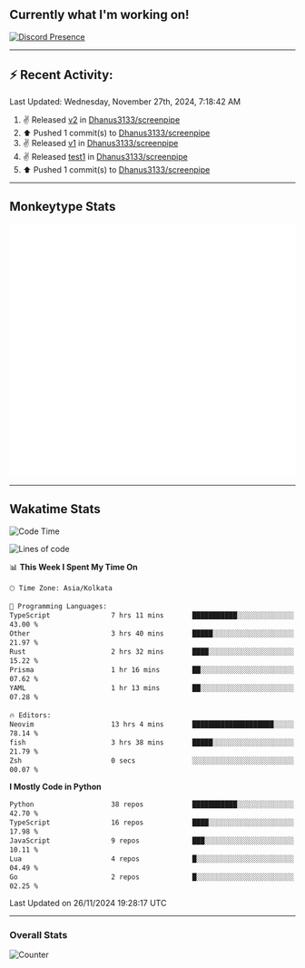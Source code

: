 ## Currently what I'm working on!
[![Discord Presence](https://lanyard.cnrad.dev/api/534981034400284712)](https://discord.com/users/534981034400284712)

---

## :zap: Recent Activity:
<!--RECENT_ACTIVITY:last_update-->
Last Updated: Wednesday, November 27th, 2024, 7:18:42 AM
<!--RECENT_ACTIVITY:last_update_end-->
<!--RECENT_ACTIVITY:start-->
1. ✌️ Released [v2](https://github.com/Dhanus3133/screenpipe/releases/tag/v2) in [Dhanus3133/screenpipe](https://github.com/Dhanus3133/screenpipe)<br>
2. ⬆️ Pushed 1 commit(s) to [Dhanus3133/screenpipe](https://github.com/Dhanus3133/screenpipe)<br>
3. ✌️ Released [v1](https://github.com/Dhanus3133/screenpipe/releases/tag/v1) in [Dhanus3133/screenpipe](https://github.com/Dhanus3133/screenpipe)<br>
4. ✌️ Released [test1](https://github.com/Dhanus3133/screenpipe/releases/tag/test1) in [Dhanus3133/screenpipe](https://github.com/Dhanus3133/screenpipe)<br>
5. ⬆️ Pushed 1 commit(s) to [Dhanus3133/screenpipe](https://github.com/Dhanus3133/screenpipe)<br>
<!--RECENT_ACTIVITY:end-->

---

## Monkeytype Stats
<a href="https://monkeytype.com/profile/dhanus">
  <img src="https://raw.githubusercontent.com/Dhanus3133/Dhanus3133/monkeytype/monkeytype-lb.svg" alt="Monkeytype Profile" />
</a>

---

## Wakatime Stats
<!--START_SECTION:waka-->
![Code Time](http://img.shields.io/badge/Code%20Time-2%2C370%20hrs%2051%20mins-blue)

![Lines of code](https://img.shields.io/badge/From%20Hello%20World%20I%27ve%20Written-5.5%20million%20lines%20of%20code-blue)

📊 **This Week I Spent My Time On** 

```text
🕑︎ Time Zone: Asia/Kolkata

💬 Programming Languages: 
TypeScript               7 hrs 11 mins       ███████████░░░░░░░░░░░░░░   43.00 % 
Other                    3 hrs 40 mins       █████░░░░░░░░░░░░░░░░░░░░   21.97 % 
Rust                     2 hrs 32 mins       ████░░░░░░░░░░░░░░░░░░░░░   15.22 % 
Prisma                   1 hr 16 mins        ██░░░░░░░░░░░░░░░░░░░░░░░   07.62 % 
YAML                     1 hr 13 mins        ██░░░░░░░░░░░░░░░░░░░░░░░   07.28 % 

🔥 Editors: 
Neovim                   13 hrs 4 mins       ████████████████████░░░░░   78.14 % 
fish                     3 hrs 38 mins       █████░░░░░░░░░░░░░░░░░░░░   21.79 % 
Zsh                      0 secs              ░░░░░░░░░░░░░░░░░░░░░░░░░   00.07 % 
```

**I Mostly Code in Python** 

```text
Python                   38 repos            ███████████░░░░░░░░░░░░░░   42.70 % 
TypeScript               16 repos            ████░░░░░░░░░░░░░░░░░░░░░   17.98 % 
JavaScript               9 repos             ███░░░░░░░░░░░░░░░░░░░░░░   10.11 % 
Lua                      4 repos             █░░░░░░░░░░░░░░░░░░░░░░░░   04.49 % 
Go                       2 repos             █░░░░░░░░░░░░░░░░░░░░░░░░   02.25 % 
```




 Last Updated on 26/11/2024 19:28:17 UTC
<!--END_SECTION:waka-->
---

### Overall Stats

<img src="https://moe-counter.glitch.me/get/@Dhanus3133?theme=asoul" alt="Counter" />
